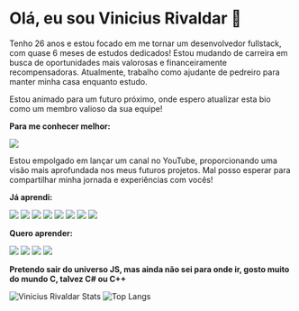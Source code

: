 # Olá, eu sou Vinicius Rivaldar :raising_hand:
Tenho 26 anos e estou focado em me tornar um desenvolvedor fullstack, com quase 6 meses de estudos dedicados! Estou mudando de carreira em busca de oportunidades mais valorosas e financeiramente recompensadoras. Atualmente, trabalho como ajudante de pedreiro para manter minha casa enquanto estudo.

Estou animado para um futuro próximo, onde espero atualizar esta bio como um membro valioso da sua equipe!

**Para me conhecer melhor:**

<a href="https://www.linkedin.com/in/viniciusrivaldar" target="_blank"><img src="https://img.shields.io/badge/LinkedIn-0077B5?style=for-the-badge&logo=linkedin&logoColor=white"></a>

Estou empolgado em lançar um canal no YouTube, proporcionando uma visão mais aprofundada nos meus futuros projetos. Mal posso esperar para compartilhar minha jornada e experiências com vocês!

**Já aprendi:** 

<img src="https://img.shields.io/badge/HTML5-E34F26?style=for-the-badge&logo=html5&logoColor=white"> <img src="https://img.shields.io/badge/CSS3-1572B6?style=for-the-badge&logo=css3&logoColor=white"> <img src="https://img.shields.io/badge/JavaScript-323330?style=for-the-badge&logo=javascript&logoColor=F7DF1E"> <img src="https://img.shields.io/badge/Bootstrap-563D7C?style=for-the-badge&logo=bootstrap&logoColor=white"> <img src="https://img.shields.io/badge/React-20232A?style=for-the-badge&logo=react&logoColor=61DAFB"> <img src="https://img.shields.io/badge/Node.js-43853D?style=for-the-badge&logo=node.js&logoColor=white"> <img src="https://img.shields.io/badge/Express.js-404D59?style=for-the-badge"> <img src="https://img.shields.io/badge/MongoDB-4EA94B?style=for-the-badge&logo=mongodb&logoColor=white">


**Quero aprender:**

<img src="https://img.shields.io/badge/React_Native-20232A?style=for-the-badge&logo=react&logoColor=61DAFB"> <img src="https://img.shields.io/badge/Vue.js-35495E?style=for-the-badge&logo=vue.js&logoColor=4FC08D"> <img src="https://img.shields.io/badge/Angular-DD0031?style=for-the-badge&logo=angular&logoColor=white"> <img src="https://img.shields.io/badge/TypeScript-007ACC?style=for-the-badge&logo=typescript&logoColor=white">


**Pretendo sair do universo JS, mas ainda não sei para onde ir, gosto muito do mundo C, talvez C# ou C++**



![Vinicius Rivaldar Stats](https://github-readme-stats.vercel.app/api?username=ViniRivaldar&show_icons=true&theme=transparent)  ![Top Langs](https://github-readme-stats.vercel.app/api/top-langs/?username=ViniRivaldar&layout=compact)
